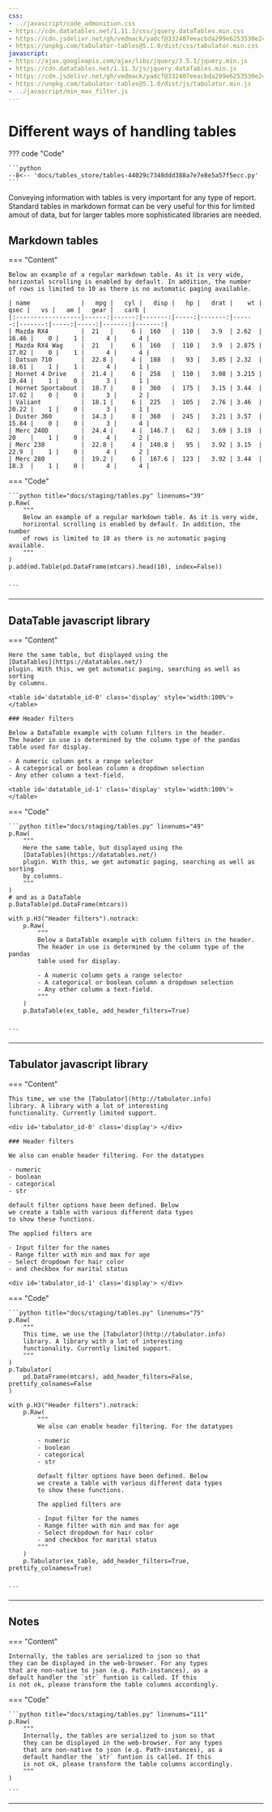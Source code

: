 ```yaml
---
css:
- ../javascript/code_admonition.css
- https://cdn.datatables.net/1.11.3/css/jquery.dataTables.min.css
- https://cdn.jsdelivr.net/gh/vedmack/yadcf@332407eeacbda299e6253530e24c15041b270227/dist/jquery.dataTables.yadcf.css
- https://unpkg.com/tabulator-tables@5.1.0/dist/css/tabulator.min.css
javascript:
- https://ajax.googleapis.com/ajax/libs/jquery/3.5.1/jquery.min.js
- https://cdn.datatables.net/1.11.3/js/jquery.dataTables.min.js
- https://cdn.jsdelivr.net/gh/vedmack/yadcf@332407eeacbda299e6253530e24c15041b270227/dist/jquery.dataTables.yadcf.js
- https://unpkg.com/tabulator-tables@5.1.0/dist/js/tabulator.min.js
- ../javascript/min_max_filter.js
---
```



# Different ways of handling tables

??? code "Code"

    ```python
    --8<-- 'docs/tables_store/tables-44029c7348ddd388a7e7e8e5a57f5ecc.py'
    ```

Conveying information with tables is very important for 
any type of report. Standard tables in markdown format 
can be very useful for this for limited amout of data, but for 
larger tables more sophisticated libraries are needed. 

## Markdown tables

=== "Content"

    Below an example of a regular markdown table. As it is very wide,
    horizontal scrolling is enabled by default. In addition, the number
    of rows is limited to 10 as there is no automatic paging available.

    | name              |   mpg |   cyl |   disp |   hp |   drat |    wt |   qsec |   vs |   am |   gear |   carb |
    |:------------------|------:|------:|-------:|-----:|-------:|------:|-------:|-----:|-----:|-------:|-------:|
    | Mazda RX4         |  21   |     6 |  160   |  110 |   3.9  | 2.62  |  16.46 |    0 |    1 |      4 |      4 |
    | Mazda RX4 Wag     |  21   |     6 |  160   |  110 |   3.9  | 2.875 |  17.02 |    0 |    1 |      4 |      4 |
    | Datsun 710        |  22.8 |     4 |  108   |   93 |   3.85 | 2.32  |  18.61 |    1 |    1 |      4 |      1 |
    | Hornet 4 Drive    |  21.4 |     6 |  258   |  110 |   3.08 | 3.215 |  19.44 |    1 |    0 |      3 |      1 |
    | Hornet Sportabout |  18.7 |     8 |  360   |  175 |   3.15 | 3.44  |  17.02 |    0 |    0 |      3 |      2 |
    | Valiant           |  18.1 |     6 |  225   |  105 |   2.76 | 3.46  |  20.22 |    1 |    0 |      3 |      1 |
    | Duster 360        |  14.3 |     8 |  360   |  245 |   3.21 | 3.57  |  15.84 |    0 |    0 |      3 |      4 |
    | Merc 240D         |  24.4 |     4 |  146.7 |   62 |   3.69 | 3.19  |  20    |    1 |    0 |      4 |      2 |
    | Merc 230          |  22.8 |     4 |  140.8 |   95 |   3.92 | 3.15  |  22.9  |    1 |    0 |      4 |      2 |
    | Merc 280          |  19.2 |     6 |  167.6 |  123 |   3.92 | 3.44  |  18.3  |    1 |    0 |      4 |      4 |

=== "Code"

    ```python title="docs/staging/tables.py" linenums="39"
    p.Raw(
        """
        Below an example of a regular markdown table. As it is very wide,
        horizontal scrolling is enabled by default. In addition, the number
        of rows is limited to 10 as there is no automatic paging available.
        """
    )
    p.add(md.Table(pd.DataFrame(mtcars).head(10), index=False))


    ```

---

## DataTable javascript library

=== "Content"

    Here the same table, but displayed using the 
    [DataTables](https://datatables.net/)  
    plugin. With this, we get automatic paging, searching as well as sorting
    by columns. 

    <table id='datatable_id-0' class='display' style='width:100%'> </table>

    ### Header filters

    Below a DataTable example with column filters in the header.
    The header in use is determined by the column type of the pandas
    table used for display. 

    - A numeric column gets a range selector
    - A categorical or boolean column a dropdown selection
    - Any other column a text-field.

    <table id='datatable_id-1' class='display' style='width:100%'> </table>

=== "Code"

    ```python title="docs/staging/tables.py" linenums="49"
    p.Raw(
        """
        Here the same table, but displayed using the 
        [DataTables](https://datatables.net/)  
        plugin. With this, we get automatic paging, searching as well as sorting
        by columns. 
        """
    )
    # and as a DataTable
    p.DataTable(pd.DataFrame(mtcars))

    with p.H3("Header filters").notrack:
        p.Raw(
            """
            Below a DataTable example with column filters in the header.
            The header in use is determined by the column type of the pandas
            table used for display. 

            - A numeric column gets a range selector
            - A categorical or boolean column a dropdown selection
            - Any other column a text-field.
            """
        )
        p.DataTable(ex_table, add_header_filters=True)


    ```

---

<script>
$(document).ready( function () {
var myTable = $('#datatable_id-0').DataTable({"scrollX": "true", "columns": [{"title": "name"}, {"title": "mpg"}, {"title": "cyl"}, {"title": "disp"}, {"title": "hp"}, {"title": "drat"}, {"title": "wt"}, {"title": "qsec"}, {"title": "vs"}, {"title": "am"}, {"title": "gear"}, {"title": "carb"}], "ajax": "../tables_store/datatable-ca9b6f052f673e1d46f468ebb1ccc5d1.json"});

} );
</script>

[comment]: # (id: datatable_id-0)

<script>
$(document).ready( function () {
var myTable = $('#datatable_id-1').DataTable({"scrollX": "true", "columns": [{"title": "name"}, {"title": "age"}, {"title": "hair"}, {"title": "married"}], "ajax": "../tables_store/datatable-580c4149445c9b58b5740c532e20a5a0.json"});
yadcf.init(myTable, [{"column_number": 0, "filter_type": "text"}, {"column_number": 1, "filter_type": "range_number"}, {"column_number": 2, "filter_type": "select"}, {"column_number": 3, "filter_type": "select"}]);
} );
</script>

[comment]: # (id: datatable_id-1)

## Tabulator javascript library

=== "Content"

    This time, we use the [Tabulator](http://tabulator.info)
    library. A library with a lot of interesting 
    functionality. Currently limited support.

    <div id='tabulator_id-0' class='display'> </div>

    ### Header filters

    We also can enable header filtering. For the datatypes

    - numeric
    - boolean
    - categorical 
    - str

    default filter options have been defined. Below
    we create a table with various different data types
    to show these functions.

    The applied filters are

    - Input filter for the names
    - Range filter with min and max for age
    - Select dropdown for hair color
    - and checkbox for marital status

    <div id='tabulator_id-1' class='display'> </div>

=== "Code"

    ```python title="docs/staging/tables.py" linenums="75"
    p.Raw(
        """
        This time, we use the [Tabulator](http://tabulator.info)
        library. A library with a lot of interesting 
        functionality. Currently limited support.
        """
    )
    p.Tabulator(
        pd.DataFrame(mtcars), add_header_filters=False, prettify_colnames=False
    )

    with p.H3("Header filters").notrack:
        p.Raw(
            """
            We also can enable header filtering. For the datatypes

            - numeric
            - boolean
            - categorical 
            - str

            default filter options have been defined. Below
            we create a table with various different data types
            to show these functions.

            The applied filters are

            - Input filter for the names
            - Range filter with min and max for age
            - Select dropdown for hair color
            - and checkbox for marital status
            """
        )
        p.Tabulator(ex_table, add_header_filters=True, prettify_colnames=True)


    ```

---

<script>
var table = new Tabulator('#tabulator_id-0', {"layout": "fitDataTable", "pagination": true, "paginationSize": 10, "paginationSizeSelector": true, "columns": [{"field": "name", "title": "name"}, {"field": "mpg", "title": "mpg"}, {"field": "cyl", "title": "cyl"}, {"field": "disp", "title": "disp"}, {"field": "hp", "title": "hp"}, {"field": "drat", "title": "drat"}, {"field": "wt", "title": "wt"}, {"field": "qsec", "title": "qsec"}, {"field": "vs", "title": "vs"}, {"field": "am", "title": "am"}, {"field": "gear", "title": "gear"}, {"field": "carb", "title": "carb"}], "ajaxURL": "../tables_store/tabulator-c8469972d60cd61d98262704e068f4e9.json"});
</script>

[comment]: # (id: tabulator_id-0)

<script>
var table = new Tabulator('#tabulator_id-1', {"layout": "fitDataTable", "pagination": true, "paginationSize": 10, "paginationSizeSelector": true, "columns": [{"field": "name", "headerFilter": "input", "title": "Name"}, {"field": "age", "width": 80, "headerFilter": minMaxFilterEditor, "headerFilterFunc": minMaxFilterFunction, "headerFilterLiveFilter": false, "title": "Age"}, {"field": "hair", "headerFilter": "select", "headerFilterParams": {"values": ["", "brown", "green", "red"]}, "title": "Hair"}, {"field": "married", "headerFilter": "tickCross", "formatter": "tickCross", "headerFilterParams": {"tristate": true}, "title": "Married"}], "ajaxURL": "../tables_store/tabulator-75b468c8a8bcf5fff9d211e88d0e6972.json"});
</script>

[comment]: # (id: tabulator_id-1)

## Notes

=== "Content"

    Internally, the tables are serialized to json so that 
    they can be displayed in the web-browser. For any types 
    that are non-native to json (e.g. Path-instances), as a
    default handler the `str` funtion is called. If this
    is not ok, please transform the table columns accordingly.

=== "Code"

    ```python title="docs/staging/tables.py" linenums="111"
    p.Raw(
        """
        Internally, the tables are serialized to json so that 
        they can be displayed in the web-browser. For any types 
        that are non-native to json (e.g. Path-instances), as a
        default handler the `str` funtion is called. If this
        is not ok, please transform the table columns accordingly.
        """
    )

    ```

---
